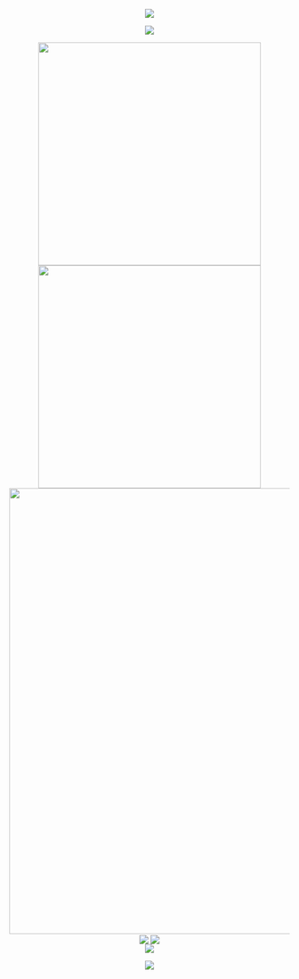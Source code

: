 <!-- https: //github.com/kyechan99/capsule-render -->
<p align="center">
<img src="https://capsule-render.vercel.app/api?type=waving&color=timeGradient&height=300&&section=header&text=HI%20THERE!&fontSize=90&fontAlign=50&fontAlignY=30&desc=I%20am%20NaraSky!&descAlign=50&descSize=30&descAlignY=60&animation=twinkling">
</p>
 
<!-- https: //github.com/DenverCoder1/readme-typing-svg --> 
<p align="center">
<img src="https://readme-typing-svg.demolab.com?font=Orbitron&size=25&pause=1000&center=true&vCenter=true&random=false&width=600&lines=Welcome+to+my+GitHub+profile+page!;I+am+super+obsessed+with+programming!" />
</p>
 
<p align="center">
<!-- https: //github.com/anuraghazra/github-readme-stats -->
<img align="center" width="400" src="https://github-readme-stats.vercel.app/api?username=NaraSky&theme=transparent&include_all_commits=true&show_icons=true&hide_border=true" />
 
<!-- https: //github.com/DenverCoder1/github-readme-streak-stats -->
<img align="center" width="400" src="https://streak-stats.demolab.com?user=NaraSky&theme=transparent&date_format=%5BY.%5Dn.j&hide_border=true" />
<br/>

<!-- https: //github.com/Ashutosh00710/github-readme-activity-graph -->
<img width="800" src="https://github-readme-activity-graph.vercel.app/graph?username=NaraSky&theme=github-compact&hide_border=true&area=true">
<br/>

<!-- https: //github.com/anuraghazra/github-readme-stats -->
<img align="center" src="https://github-readme-stats-git-masterrstaa-rickstaa.vercel.app/api/wakatime?username=NaraSky&theme=transparent&hide_border=true&layout=compact&langs_count=22&range=all_time" />
 
<!-- https: //github.com/anuraghazra/github-readme-stats -->
<img align="center" src="https://github-readme-stats.vercel.app/api/top-langs/?username=NaraSky&theme=transparent&hide_border=true&layout=donut-vertical&langs_count=6" />
<br/>

<!-- https: //github.com/tandpfun/skill-icons -->
<img align="center" src="https://skillicons.dev/icons?i=py,c,cpp,cs,java,html,css,js,ts,md,matlab&theme=light" />
</p>
  
<!-- https: //github.com/kyechan99/capsule-render -->
<p align="center">
<img src="https://capsule-render.vercel.app/api?type=waving&color=timeGradient&height=300&&section=footer&text=THE%20END!&fontSize=90&fontAlign=50&fontAlignY=70&desc=Hope%20your%20program%20is%20bug-free!&descAlign=50&descSize=30&descAlignY=40&animation=twinkling">
</p>
<!--
**NaraSky/NaraSky** is a ✨ _special_ ✨ repository because its `README.md` (this file) appears on your GitHub profile.

Here are some ideas to get you started:

- 🔭 I’m currently working on ...
- 🌱 I’m currently learning ...
- 👯 I’m looking to collaborate on ...
- 🤔 I’m looking for help with ...
- 💬 Ask me about ...
- 📫 How to reach me: ...
- 😄 Pronouns: ...
- ⚡ Fun fact: ...
-->

